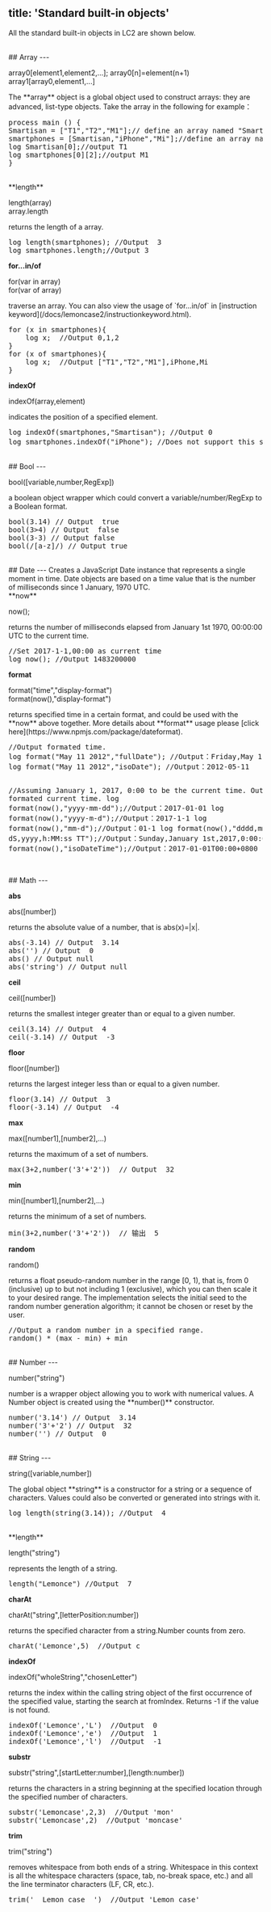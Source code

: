title: 'Standard built-in objects'
---
All the standard built-in objects in LC2 are shown below.

<br/>
## Array
---
<p class="alert alert-warning">array0[element1,element2,...]; array0[n]=element(n+1)<br/>array1[array0,element1,...]</p>
The **array** object is a global object used to construct arrays: they are advanced, list-type objects. Take the array in the following for example：

<pre class='sublemon'>
process main () {
Smartisan = ["T1","T2","M1"];// define an array named "Smartisan"
smartphones = [Smartisan,"iPhone","Mi"];//define an array named "smartphones"
log Smartisan[0];//output T1
log smartphones[0][2];//output M1
}</pre>

<br/>
**length** 
<p class="alert alert-warning">length(array)<br/>array.length</p>
returns the length of a array. 
<pre class='sublemon'>
log length(smartphones); //Output  3
log smartphones.length;//Output 3</pre>

**for...in/of**
<p class="alert alert-warning">for(var in array)<br/>for(var of array)</p>
traverse an array. You can also view the usage of `for...in/of` in [instruction keyword](/docs/lemoncase2/instructionkeyword.html).

<pre class='sublemon'>
for (x in smartphones){
    log x;  //Output 0,1,2
}
for (x of smartphones){
    log x;  //Output ["T1","T2","M1"],iPhone,Mi
}</pre>

**indexOf**
<p class="alert alert-warning">indexOf(array,element)</p>
indicates the position of a specified element.
<pre class='sublemon'>
log indexOf(smartphones,"Smartisan"); //Output 0
log smartphones.indexOf("iPhone"); //Does not support this syntax，output -1.</pre>

<br/>
## Bool
---
<p class="alert alert-warning">bool([variable,number,RegExp])</p>
a boolean object wrapper which could convert a variable/number/RegExp to a Boolean format.  
<pre class='sublemon'>
bool(3.14) // Output  true
bool(3>4) // Output  false
bool(3-3) // Output false
bool(/[a-z]/) // Output true</pre>

<br/>
## Date
---
Creates a JavaScript Date instance that represents a single moment in time. Date objects are based on a time value that is the number of milliseconds since 1 January, 1970 UTC.

<br/>
**now**
<p class="alert alert-warning">now();</p>
returns the number of milliseconds elapsed from January 1st 1970, 00:00:00 UTC to the current time.
<pre class='sublemon'>
//Set 2017-1-1,00:00 as current time
log now(); //Output 1483200000</pre>

**format**
<p class="alert alert-warning">format("time","display-format")<br/>format(now(),"display-format")</p>
returns specified time in a certain format, and could be used with the **now** above together. More details about **format** usage please [click here](https://www.npmjs.com/package/dateformat).
<pre class='sublemon'>
//Output formated time.
log format("May 11 2012","fullDate"); //Output：Friday,May 11,2017
log format("May 11 2012","isoDate"); //Output：2012-05-11

//Assuming January 1, 2017, 0:00 to be the current time. Output formated current time.
log format(now(),"yyyy-mm-dd");//Output：2017-01-01
log format(now(),"yyyy-m-d");//Output：2017-1-1
log format(now(),"mm-d");//Output：01-1
log format(now(),"dddd,mmmm dS,yyyy,h:MM:ss TT");//Output：Sunday,January 1st,2017,0:00:00 AM
log format(now(),"isoDateTime");//Output：2017-01-01T00:00+0800</pre>

<br/>
## Math
---

**abs**
<p class="alert alert-warning">abs([number])</p>
returns the absolute value of a number, that is abs(x)=|x|.
<pre class='sublemon'>
abs(-3.14) // Output  3.14
abs('') // Output  0
abs() // Output null
abs('string') // Output null</pre>

**ceil**
<p class="alert alert-warning">ceil([number])</p>
returns the smallest integer greater than or equal to a given number.
<pre class='sublemon'>
ceil(3.14) // Output  4
ceil(-3.14) // Output  -3</pre>

**floor**
<p class="alert alert-warning">floor([number])</p>
returns the largest integer less than or equal to a given number.
<pre class='sublemon'>
floor(3.14) // Output  3
floor(-3.14) // Output  -4</pre>

**max**
<p class="alert alert-warning">max([number1],[number2],...)</p>
returns the maximum of a set of numbers.
<pre class='sublemon'>
max(3+2,number('3'+'2'))  // Output  32</pre>

**min**
<p class="alert alert-warning">min([number1],[number2],...)</p>
returns the minimum of a set of numbers.
<pre class='sublemon'>
min(3+2,number('3'+'2'))  // 输出  5</pre>

**random**
<p class="alert alert-warning">random()</p>
returns a float pseudo-random number in the range [0, 1), that is, from 0 (inclusive) up to but not including 1 (exclusive), which you can then scale it to your desired range. The implementation selects the initial seed to the random number generation algorithm; it cannot be chosen or reset by the user.
<pre class='sublemon'>
//Output a random number in a specified range.
random() * (max - min) + min </pre>

<br/>
## Number
---
<p class="alert alert-warning">number("string")</p>
number is a wrapper object allowing you to work with numerical values. A Number object is created using the **number()** constructor.
<pre class='sublemon'>
number('3.14') // Output  3.14
number('3'+'2') // Output  32
number('') // Output  0</pre>

<br/>
## String
---
<p class="alert alert-warning">string([variable,number])</p>
The global object **string** is a constructor for a string or a sequence of characters. Values could also be converted or generated into strings with it.
<pre class='sublemon'>
log length(string(3.14)); //Output  4</pre>

<br/>
**length** 
<p class="alert alert-warning">length("string")</p>
represents the length of a string.
<pre class='sublemon'>
length("Lemonce") //Output  7</pre>

**charAt**
<p class="alert alert-warning">charAt("string",[letterPosition:number])</p>
returns the specified character from a string.Number counts from zero.
<pre class='sublemon'>
charAt('Lemonce',5)  //Output c</pre>

**indexOf**
<p class="alert alert-warning">indexOf("wholeString","chosenLetter")</p>
returns the index within the calling string object of the first occurrence of the specified value, starting the search at fromIndex. Returns -1 if the value is not found.
<pre class='sublemon'>
indexOf('Lemonce','L')  //Output  0
indexOf('Lemonce','e')  //Output  1
indexOf('Lemonce','l')  //Output  -1</pre>

**substr**
<p class="alert alert-warning">substr("string",[startLetter:number],[length:number])</p>
returns the characters in a string beginning at the specified location through the specified number of characters. 
<pre class='sublemon'>
substr('Lemoncase',2,3)  //Output 'mon'
substr('Lemoncase',2)  //Output 'moncase'</pre>

**trim**
<p class="alert alert-warning">trim("string")</p>
removes whitespace from both ends of a string. Whitespace in this context is all the whitespace characters (space, tab, no-break space, etc.) and all the line terminator characters (LF, CR, etc.).
<pre class='sublemon'>
trim('  Lemon case  ')  //Output 'Lemon case'</pre>